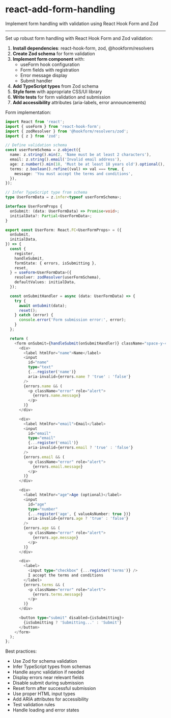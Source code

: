 # react-add-form-handling

Implement form handling with validation using React Hook Form and Zod

---

Set up robust form handling with React Hook Form and Zod validation:

1. **Install dependencies**: react-hook-form, zod, @hookform/resolvers
2. **Create Zod schema** for form validation
3. **Implement form component** with:
   - useForm hook configuration
   - Form fields with registration
   - Error message display
   - Submit handler
4. **Add TypeScript types** from Zod schema
5. **Style form** with appropriate CSS/UI library
6. **Write tests** for form validation and submission
7. **Add accessibility** attributes (aria-labels, error announcements)

Form implementation:

```typescript
import React from 'react';
import { useForm } from 'react-hook-form';
import { zodResolver } from '@hookform/resolvers/zod';
import { z } from 'zod';

// Define validation schema
const userFormSchema = z.object({
  name: z.string().min(2, 'Name must be at least 2 characters'),
  email: z.string().email('Invalid email address'),
  age: z.number().min(18, 'Must be at least 18 years old').optional(),
  terms: z.boolean().refine((val) => val === true, {
    message: 'You must accept the terms and conditions',
  }),
});

// Infer TypeScript type from schema
type UserFormData = z.infer<typeof userFormSchema>;

interface UserFormProps {
  onSubmit: (data: UserFormData) => Promise<void>;
  initialData?: Partial<UserFormData>;
}

export const UserForm: React.FC<UserFormProps> = ({
  onSubmit,
  initialData,
}) => {
  const {
    register,
    handleSubmit,
    formState: { errors, isSubmitting },
    reset,
  } = useForm<UserFormData>({
    resolver: zodResolver(userFormSchema),
    defaultValues: initialData,
  });

  const onSubmitHandler = async (data: UserFormData) => {
    try {
      await onSubmit(data);
      reset();
    } catch (error) {
      console.error('Form submission error:', error);
    }
  };

  return (
    <form onSubmit={handleSubmit(onSubmitHandler)} className="space-y-4">
      <div>
        <label htmlFor="name">Name</label>
        <input
          id="name"
          type="text"
          {...register('name')}
          aria-invalid={errors.name ? 'true' : 'false'}
        />
        {errors.name && (
          <p className="error" role="alert">
            {errors.name.message}
          </p>
        )}
      </div>

      <div>
        <label htmlFor="email">Email</label>
        <input
          id="email"
          type="email"
          {...register('email')}
          aria-invalid={errors.email ? 'true' : 'false'}
        />
        {errors.email && (
          <p className="error" role="alert">
            {errors.email.message}
          </p>
        )}
      </div>

      <div>
        <label htmlFor="age">Age (optional)</label>
        <input
          id="age"
          type="number"
          {...register('age', { valueAsNumber: true })}
          aria-invalid={errors.age ? 'true' : 'false'}
        />
        {errors.age && (
          <p className="error" role="alert">
            {errors.age.message}
          </p>
        )}
      </div>

      <div>
        <label>
          <input type="checkbox" {...register('terms')} />
          I accept the terms and conditions
        </label>
        {errors.terms && (
          <p className="error" role="alert">
            {errors.terms.message}
          </p>
        )}
      </div>

      <button type="submit" disabled={isSubmitting}>
        {isSubmitting ? 'Submitting...' : 'Submit'}
      </button>
    </form>
  );
};
```

Best practices:

- Use Zod for schema validation
- Infer TypeScript types from schemas
- Handle async validation if needed
- Display errors near relevant fields
- Disable submit during submission
- Reset form after successful submission
- Use proper HTML input types
- Add ARIA attributes for accessibility
- Test validation rules
- Handle loading and error states
